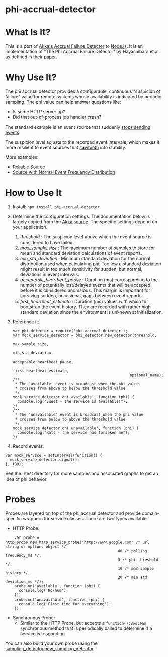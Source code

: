 phi-accrual-detector
====================

What Is It?
===

This is a port of
[Akka's Accrual Failure Detector](https://github.com/akka/akka/blob/master/akka-cluster/src/main/scala/akka/cluster/AccrualFailureDetector.scala)
to [Node.js](http://nodejs.org).  It is an implementation of "The Phi Accrual Failure Detector"
by Hayashibara et al. as defined in their [paper](http://ddg.jaist.ac.jp/pub/HDY+04.pdf).

Why Use It?
===

The phi accrual detector provides a configurable, continuous
"suspicion of failure" value for remote systems whose
availability is indicated by periodic sampling.
The phi value can help answer questions like:

   * Is some HTTP server up?
   * Did that out-of-process job handler crash?

The standard example is an event source that suddenly
[stops sending events](http://htmlpreview.github.com/?https://github.com/mweagle/phi-accrual-detector/blob/master/test/.out/charts/unreliable-source.html).

The suspicion level adjusts to the recorded event intervals, which makes it
more resilient to event sources that [sawtooth](http://htmlpreview.github.com/?https://github.com/mweagle/phi-accrual-detector/blob/master/test/.out/charts/degrading-source.html)
into stability.

More examples:

* [Reliable Source](http://htmlpreview.github.com/?https://github.com/mweagle/phi-accrual-detector/blob/master/test/.out/charts/reliable-source.html)
* [Source with Normal Event Frequency Distribution](http://htmlpreview.github.com/?https://github.com/mweagle/phi-accrual-detector/blob/master/test/.out/charts/normal-distribution-source.html)

How to Use It
===

1. Install: `npm install phi-accrual-detector`
2. Determine the configuration settings.  The documentation below is largely
copied from the [Akka source](https://github.com/akka/akka/blob/master/akka-cluster/src/main/scala/akka/cluster/AccrualFailureDetector.scala#L38).
The specific settings depend on your application.
    1. *threshold* : The suspicion level above which the event source
                    is considered to have failed.
    2. *max_sample_size* : The maximum number of samples to store
                            for mean and standard deviation calculations
                            of event reports.
    3. *min_std_deviation* : Minimum standard deviation for the
                            normal distribution used when calculating phi.
                            Too low a standard deviation might result in
                            too much sensitivity for sudden, but normal,
                            deviations in event intervals.
    4. *acceptable_heartbeat_pause* : Duration (ms) corresponding to the
                                    number of potentially lost/delayed
                                    events that will be accepted before
                                    it is considered anomalous.
                                    This margin is important for surviving
                                    sudden, occasional, gaps between
                                    event reports.
    5. *first_heartbeat_estimate* : Duration (ms) values with which to bootstrap the event
                                    history.  They are recorded with
                                    rather high standard deviation
                                    since the environment is unknown at initialization.

3. Reference it:

    ````
    var phi_detector = require('phi-accrual-detector');
    var mock_service_detector = phi_detector.new_detector(threshold,
                                                        max_sample_size,
                                                        min_std_deviation,
                                                        acceptable_heartbeat_pause,
                                                        first_heartbeat_estimate,
                                                        optional_name);
    /**
     * The 'available' event is broadcast when the phi value
     * crosses from above to below the threshold value
     */
    mock_service_detector.on('available', function (phi) {
      console.log("Sweet - the service is available!");
    })
    /**
     * The 'unavailable' event is broadcast when the phi value
     * crosses from below to above the threshold value
     */
    mock_service_detector.on('unavailable', function (phi) {
      console.log("Rats - the service has forsaken me");
    })
    ````

4. Record events:

  ````
  var mock_service = setInterval(function() {
    mock_service_detector.signal();
  }, 100);

  ````

See the ./test directory for more samples and associated
graphs to get an idea of phi behavior.

Probes
===

Probes are layered on top of the phi accrual detector and provide domain-specific
wrappers for service classes.  There are two types available:
  * HTTP Probe:

```
    var probe = http_probe.new_http_service_probe("http://www.google.com" /* url string or options object */,
                                                  80 /* polling frequency_ms */,
                                                  3 /* phi threshold */,
                                                  10 /* max sample history */,
                                                  20 /* min std deviation_ms */);
    probe.on('available', function (phi) {
      console.log('Ho-hum');
    });
    probe.on('unavailable', function (phi) {
      console.log('First time for everything');
    });

```
  * Synchronous Probe:
    * Similar to the HTTP Probe, but accepts a `function():Boolean` synchronous method
      that is periodically called to determine if a service is responding

You can also build your own probe using the [sampling_detector.new_sampling_detector](https://github.com/mweagle/phi-accrual-detector/blob/master/lib/detector/sampling_detector.js#L224)